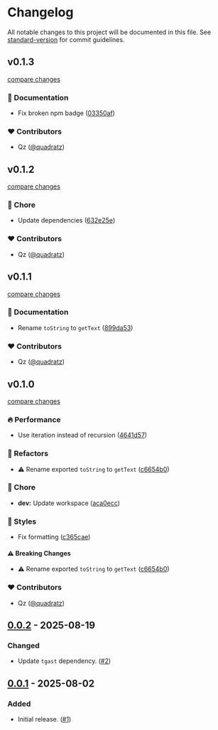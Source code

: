 # Changelog

All notable changes to this project will be documented in this file.
See [standard-version] for commit guidelines.

## v0.1.3

[compare changes](https://github.com/unigramjs/tgast-util-to-string/compare/v0.1.2...v0.1.3)

### 📖 Documentation

- Fix broken npm badge ([03350af](https://github.com/unigramjs/tgast-util-to-string/commit/03350af))

### ❤️ Contributors

- Qz ([@quadratz](https://github.com/quadratz))

## v0.1.2

[compare changes](https://github.com/unigramjs/tgast-util-to-string/compare/v0.1.1...v0.1.2)

### 🏡 Chore

- Update dependencies ([632e25e](https://github.com/unigramjs/tgast-util-to-string/commit/632e25e))

### ❤️ Contributors

- Qz ([@quadratz](https://github.com/quadratz))

## v0.1.1

[compare changes](https://github.com/unigramjs/tgast-util-to-string/compare/v0.1.0...v0.1.1)

### 📖 Documentation

- Rename `toString` to `getText` ([899da53](https://github.com/unigramjs/tgast-util-to-string/commit/899da53))

### ❤️ Contributors

- Qz ([@quadratz](https://github.com/quadratz))

## v0.1.0

[compare changes](https://github.com/unigramjs/tgast-util-to-string/compare/v0.0.2...v0.1.0)

### 🔥 Performance

- Use iteration instead of recursion ([4641d57](https://github.com/unigramjs/tgast-util-to-string/commit/4641d57))

### 💅 Refactors

- ⚠️  Rename exported `toString` to `getText` ([c6654b0](https://github.com/unigramjs/tgast-util-to-string/commit/c6654b0))

### 🏡 Chore

- **dev:** Update workspace ([aca0ecc](https://github.com/unigramjs/tgast-util-to-string/commit/aca0ecc))

### 🎨 Styles

- Fix formatting ([c365cae](https://github.com/unigramjs/tgast-util-to-string/commit/c365cae))

#### ⚠️ Breaking Changes

- ⚠️  Rename exported `toString` to `getText` ([c6654b0](https://github.com/unigramjs/tgast-util-to-string/commit/c6654b0))

### ❤️ Contributors

- Qz ([@quadratz](https://github.com/quadratz))

## [0.0.2] - 2025-08-19

### Changed

- Update `tgast` dependency. ([#2])

## [0.0.1] - 2025-08-02

### Added

- Initial release. ([#1])

[0.0.2]: https://github.com/unigramjs/tgast-util-to-string/compare/v0.0.1...v0.0.2
[0.0.1]: https://github.com/unigramjs/tgast-util-to-string/releases/tag/v0.0.1
[#2]: https://github.com/unigramjs/tgast-util-to-string/pull/2
[#1]: https://github.com/unigramjs/tgast-util-to-string/pull/1
[standard-version]: https://github.com/conventional-changelog/standard-version